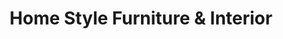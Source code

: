 ---
title: "Home Style Furniture & Interior"
url: /karachi/home-style-furniture-and-interior/
shop: furniture
---